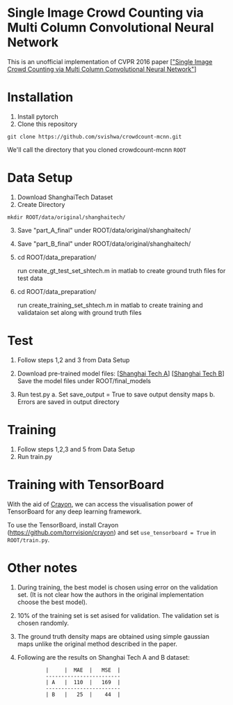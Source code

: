 # Single Image Crowd Counting via Multi Column Convolutional Neural Network

This is an unofficial implementation of CVPR 2016 paper [["Single Image Crowd Counting via Multi Column Convolutional Neural Network"](http://www.cv-foundation.org/openaccess/content_cvpr_2016/papers/Zhang_Single-Image_Crowd_Counting_CVPR_2016_paper.pdf)]

# Installation
1. Install pytorch
2. Clone this repository
  ```Shell
  git clone https://github.com/svishwa/crowdcount-mcnn.git
  ```
  We'll call the directory that you cloned crowdcount-mcnn `ROOT`


# Data Setup
1. Download ShanghaiTech Dataset
2. Create Directory 
  ```Shell
  mkdir ROOT/data/original/shanghaitech/  
  ```
3. Save "part_A_final" under ROOT/data/original/shanghaitech/
4. Save "part_B_final" under ROOT/data/original/shanghaitech/
5. cd ROOT/data_preparation/

   run create_gt_test_set_shtech.m in matlab to create ground truth files for test data
6. cd ROOT/data_preparation/

   run create_training_set_shtech.m in matlab to create training and validataion set along with ground truth files

# Test
1. Follow steps 1,2 and 3 from Data Setup
2. Download pre-trained model files:
   [[Shanghai Tech A](https://www.dropbox.com/s/8bxwvr4cj4bh5d8/mcnn_shtechA_660.h5?dl=0)]
   [[Shanghai Tech B](https://www.dropbox.com/s/kqqkl0exfshsw8v/mcnn_shtechB_110.h5?dl=0)]
   Save the model files under ROOT/final_models
   
3. Run test.py
	a. Set save_output = True to save output density maps
	b. Errors are saved in  output directory

# Training
1. Follow steps 1,2,3 and 5 from Data Setup
2. Run train.py


# Training with TensorBoard
With the aid of [Crayon](https://github.com/torrvision/crayon),
we can access the visualisation power of TensorBoard for any 
deep learning framework.

To use the TensorBoard, install Crayon (https://github.com/torrvision/crayon)
and set `use_tensorboard = True` in `ROOT/train.py`.

# Other notes
1. During training, the best model is chosen using error on the validation set. (It is not clear how the authors in the original implementation choose the best model).
2. 10% of the training set is set asised for validation. The validation set is chosen randomly.
3. The ground truth density maps are obtained using simple gaussian maps unlike the original method described in the paper.
4. Following are the results on  Shanghai Tech A and B dataset:
		
                |     |  MAE  |   MSE  |
                ------------------------
                | A   |  110  |   169  |
                ------------------------
                | B   |   25  |    44  |
               

